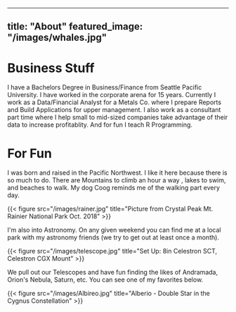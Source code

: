 

---
title: "About"
featured_image: "/images/whales.jpg"
---


# Business Stuff
I have a Bachelors Degree in Business/Finance from Seattle Pacific University.  I have worked in the corporate arena for 15 years.  Currently I work as a Data/Financial Analyst for a Metals Co. where I prepare Reports and Build Applications for upper management.  I also work as a consultant part time where I help small to mid-sized companies take advantage of their data to increase profitablity.  And for fun I teach R Programming.  


# For Fun
 I was born and raised in the Pacific Northwest.  I like it here because there is so much to do. There are Mountains to climb an hour a way , lakes to swim, and beaches to walk. My dog Coog reminds me of the walking part every day.
 
 {{< figure src="/images/rainer.jpg" title="Picture from Crystal Peak Mt. Rainier National Park Oct. 2018" >}}
 
I'm also into Astronomy.  On any given weekend you can find me at a local park with my astronomy friends (we try to get out at least once a month).

{{< figure src="/images/telescope.jpg" title="Set Up:  8in Celestron SCT, Celestron CGX Mount" >}} 

We pull out our Telescopes and have fun finding the likes of Andramada, Orion's Nebula, Saturn, etc.  You can see one of my favorites below.

{{< figure src="/images/Albireo.jpg" title="Alberio - Double Star in the Cygnus Constellation" >}}








